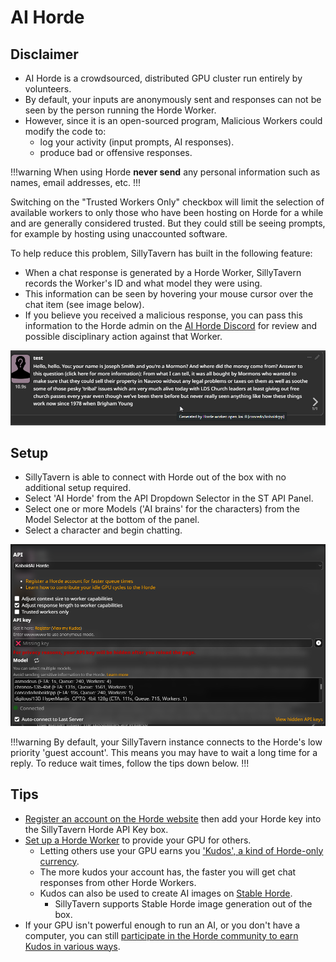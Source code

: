 # AI Horde

## Disclaimer

- AI Horde is a crowdsourced, distributed GPU cluster run entirely by volunteers.
- By default, your inputs are anonymously sent and responses can not be seen by the person running the Horde Worker.
- However, since it is an open-sourced program, Malicious Workers could modify the code to:
  - log your activity (input prompts, AI responses).
  - produce bad or offensive responses.

!!!warning
When using Horde **never send** any personal information such as names, email addresses, etc.
!!!

Switching on the "Trusted Workers Only" checkbox will limit the selection of available workers to only those who have been hosting on Horde for a while and are generally considered trusted. But they could still be seeing prompts, for example by hosting using unaccounted software.

To help reduce this problem, SillyTavern has built in the following feature:

- When a chat response is generated by a Horde Worker, SillyTavern records the Worker's ID and what model they were using.
- This information can be seen by hovering your mouse cursor over the chat item (see image below).
- If you believe you received a malicious response, you can pass this information to the Horde admin on the [AI Horde Discord](https://discord.gg/3DxrhksKzn) for review and possible disciplinary action against that Worker.

![Horde Worker Info Popup](/static/horde-worker.png)

## Setup

- SillyTavern is able to connect with Horde out of the box with no additional setup required.
- Select 'AI Horde' from the API Dropdown Selector in the ST API Panel.
- Select one or more Models ('AI brains' for the characters) from the Model Selector at the bottom of the panel.
- Select a character and begin chatting.

![ST Kobold Horde API Connection Panel](/static/horde-config.png)

!!!warning
By default, your SillyTavern instance connects to the Horde's low priority 'guest account'.
This means you may have to wait a long time for a reply.
To reduce wait times, follow the tips down below.
!!!

## Tips

- [Register an account on the Horde website](https://aihorde.net/register) then add your Horde key into the SillyTavern Horde API Key box.
- [Set up a Horde Worker](https://github.com/Haidra-Org/AI-Horde-Worker#readme) to provide your GPU for others.
  - Letting others use your GPU earns you ['Kudos', a kind of Horde-only currency](https://github.com/Haidra-Org/AI-Horde/blob/main/FAQ.md#kudos).
  - The more kudos your account has, the faster you will get chat responses from other Horde Workers.
  - Kudos can also be used to create AI images on [Stable Horde](https://stablehorde.net).
    - SillyTavern supports Stable Horde image generation out of the box.
- If your GPU isn't powerful enough to run an AI, or you don't have a computer, you can still [participate in the Horde community to earn Kudos in various ways](https://github.com/Haidra-Org/AI-Horde/blob/main/FAQ.md#i-dont-have-a-powerful-gpu-how-can-i-get-kudos).
